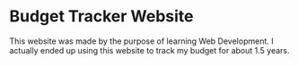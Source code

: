 # Budget Tracker Website
This website was made by the purpose of learning Web Development. I actually ended up using this website to track my budget for about 1.5 years.
